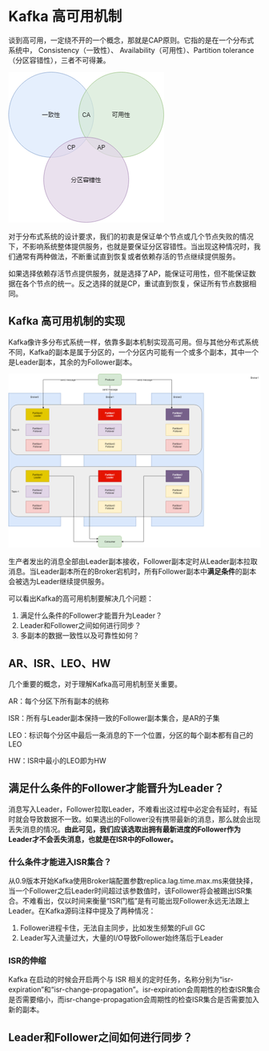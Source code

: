 # Kafka 高可用机制
谈到高可用，一定绕不开的一个概念，那就是CAP原则。它指的是在一个分布式系统中， Consistency（一致性）、 Availability（可用性）、Partition tolerance（分区容错性），三者不可得兼。

![](../../img/Kafka-HA-01.png)

对于分布式系统的设计要求，我们的初衷是保证单个节点或几个节点失败的情况下，不影响系统整体提供服务，也就是要保证分区容错性。当出现这种情况时，我们通常有两种做法，不断重试直到恢复或者依赖存活的节点继续提供服务。

如果选择依赖存活节点提供服务，就是选择了AP，能保证可用性，但不能保证数据在各个节点的统一。反之选择的就是CP，重试直到恢复，保证所有节点数据相同。

## Kafka 高可用机制的实现
Kafka像许多分布式系统一样，依靠多副本机制实现高可用。但与其他分布式系统不同，Kafka的副本是属于分区的，一个分区内可能有一个或多个副本，其中一个是Leader副本，其余的为Follower副本。

![](../../img/kafka-system.png)

生产者发出的消息全部由Leader副本接收，Follower副本定时从Leader副本拉取消息。当Leader副本所在的Broker宕机时，所有Follower副本中**满足条件**的副本会被选为Leader继续提供服务。

可以看出Kafka的高可用机制要解决几个问题：

1. 满足什么条件的Follower才能晋升为Leader？
2. Leader和Follower之间如何进行同步？
3. 多副本的数据一致性以及可靠性如何？

## AR、ISR、LEO、HW
几个重要的概念，对于理解Kafka高可用机制至关重要。

AR：每个分区下所有副本的统称

ISR：所有与Leader副本保持一致的Follower副本集合，是AR的子集

LEO：标识每个分区中最后一条消息的下一个位置，分区的每个副本都有自己的LEO

HW：ISR中最小的LEO即为HW

## 满足什么条件的Follower才能晋升为Leader？
消息写入Leader，Follower拉取Leader，不难看出这过程中必定会有延时，有延时就会导致数据不一致。如果选出的Follower没有携带最新的消息，那么就会出现丢失消息的情况。**由此可见，我们应该选取出拥有最新进度的Follower作为Leader才不会丢失消息，也就是在ISR中的Follower。**

### 什么条件才能进入ISR集合？
从0.9版本开始Kafka使用Broker端配置参数replica.lag.time.max.ms来做抉择，当一个Follower之后Leader时间超过该参数值时，该Follower将会被踢出ISR集合。不难看出，仅以时间来衡量“ISR门槛”是有可能出现Follower永远无法跟上Leader。在Kafka源码注释中提及了两种情况：

1. Follower进程卡住，无法自主同步，比如发生频繁的Full GC
2. Leader写入流量过大，大量的I/O导致Follower始终落后于Leader

### ISR的伸缩
Kafka 在启动的时候会开启两个与 ISR 相关的定时任务，名称分别为“isr-expiration”和“isr-change-propagation”。isr-expiration会周期性的检查ISR集合是否需要缩小，而isr-change-propagation会周期性的检查ISR集合是否需要加入新的副本。

## Leader和Follower之间如何进行同步？
